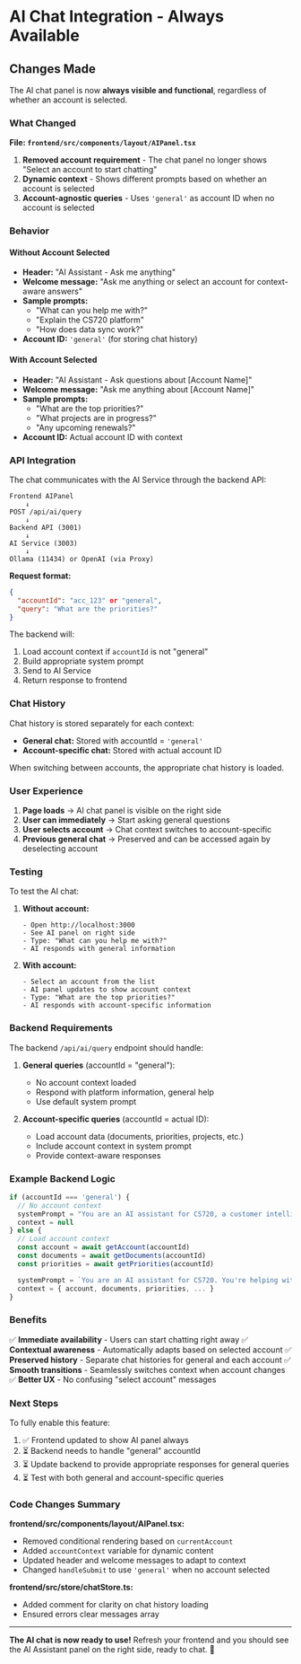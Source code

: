 # AI Chat Integration - Always Available

## Changes Made

The AI chat panel is now **always visible and functional**, regardless of whether an account is selected.

### What Changed

**File: `frontend/src/components/layout/AIPanel.tsx`**

1. **Removed account requirement** - The chat panel no longer shows "Select an account to start chatting"
2. **Dynamic context** - Shows different prompts based on whether an account is selected
3. **Account-agnostic queries** - Uses `'general'` as account ID when no account is selected

### Behavior

#### Without Account Selected
- **Header:** "AI Assistant - Ask me anything"
- **Welcome message:** "Ask me anything or select an account for context-aware answers"
- **Sample prompts:**
  - "What can you help me with?"
  - "Explain the CS720 platform"
  - "How does data sync work?"
- **Account ID:** `'general'` (for storing chat history)

#### With Account Selected
- **Header:** "AI Assistant - Ask questions about [Account Name]"
- **Welcome message:** "Ask me anything about [Account Name]"
- **Sample prompts:**
  - "What are the top priorities?"
  - "What projects are in progress?"
  - "Any upcoming renewals?"
- **Account ID:** Actual account ID with context

### API Integration

The chat communicates with the AI Service through the backend API:

```
Frontend AIPanel
    ↓
POST /api/ai/query
    ↓
Backend API (3001)
    ↓
AI Service (3003)
    ↓
Ollama (11434) or OpenAI (via Proxy)
```

**Request format:**
```json
{
  "accountId": "acc_123" or "general",
  "query": "What are the priorities?"
}
```

The backend will:
1. Load account context if `accountId` is not "general"
2. Build appropriate system prompt
3. Send to AI Service
4. Return response to frontend

### Chat History

Chat history is stored separately for each context:
- **General chat:** Stored with accountId = `'general'`
- **Account-specific chat:** Stored with actual account ID

When switching between accounts, the appropriate chat history is loaded.

### User Experience

1. **Page loads** → AI chat panel is visible on the right side
2. **User can immediately** → Start asking general questions
3. **User selects account** → Chat context switches to account-specific
4. **Previous general chat** → Preserved and can be accessed again by deselecting account

### Testing

To test the AI chat:

1. **Without account:**
   ```
   - Open http://localhost:3000
   - See AI panel on right side
   - Type: "What can you help me with?"
   - AI responds with general information
   ```

2. **With account:**
   ```
   - Select an account from the list
   - AI panel updates to show account context
   - Type: "What are the top priorities?"
   - AI responds with account-specific information
   ```

### Backend Requirements

The backend `/api/ai/query` endpoint should handle:

1. **General queries** (accountId = "general"):
   - No account context loaded
   - Respond with platform information, general help
   - Use default system prompt

2. **Account-specific queries** (accountId = actual ID):
   - Load account data (documents, priorities, projects, etc.)
   - Include account context in system prompt
   - Provide context-aware responses

### Example Backend Logic

```typescript
if (accountId === 'general') {
  // No account context
  systemPrompt = "You are an AI assistant for CS720, a customer intelligence platform..."
  context = null
} else {
  // Load account context
  const account = await getAccount(accountId)
  const documents = await getDocuments(accountId)
  const priorities = await getPriorities(accountId)

  systemPrompt = `You are an AI assistant for CS720. You're helping with account: ${account.name}...`
  context = { account, documents, priorities, ... }
}
```

### Benefits

✅ **Immediate availability** - Users can start chatting right away
✅ **Contextual awareness** - Automatically adapts based on selected account
✅ **Preserved history** - Separate chat histories for general and each account
✅ **Smooth transitions** - Seamlessly switches context when account changes
✅ **Better UX** - No confusing "select account" messages

### Next Steps

To fully enable this feature:

1. ✅ Frontend updated to show AI panel always
2. ⏳ Backend needs to handle "general" accountId
3. ⏳ Update backend to provide appropriate responses for general queries
4. ⏳ Test with both general and account-specific queries

### Code Changes Summary

**frontend/src/components/layout/AIPanel.tsx:**
- Removed conditional rendering based on `currentAccount`
- Added `accountContext` variable for dynamic content
- Updated header and welcome messages to adapt to context
- Changed `handleSubmit` to use `'general'` when no account selected

**frontend/src/store/chatStore.ts:**
- Added comment for clarity on chat history loading
- Ensured errors clear messages array

---

**The AI chat is now ready to use!** Refresh your frontend and you should see the AI Assistant panel on the right side, ready to chat. 🎉
